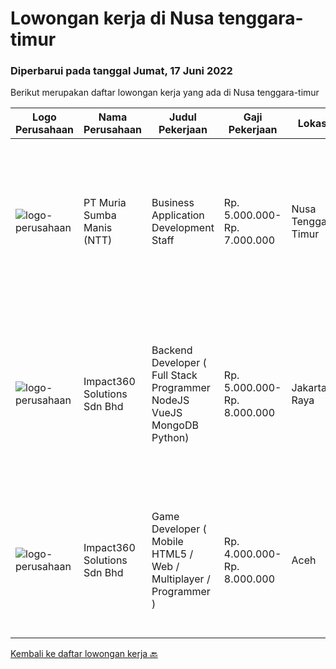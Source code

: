 
  # Lowongan kerja di Nusa tenggara-timur

  ### Diperbarui pada tanggal Jumat, 17 Juni 2022

  Berikut merupakan daftar lowongan kerja yang ada di Nusa tenggara-timur

  |Logo Perusahaan | Nama Perusahaan | Judul Pekerjaan | Gaji Pekerjaan | Lokasi | Deskripsi | Tanggal diunggah | Pranala |
  | -------------- | --------------- | --------------- | --------- | --------- | -------------- | ------- | ----------- |
  |![logo-perusahaan](https://image-service-cdn.seek.com.au/816d2b7d3031cce73288eff221ccbe3dbefbd2f2/ee4dce1061f3f616224767ad58cb2fc751b8d2dc)|PT Muria Sumba Manis (NTT)|Business Application Development Staff|Rp. 5.000.000-Rp. 7.000.000|Nusa Tenggara Timur|Kualifikasi : Bersedia ditempatkan di Sumba Timur - Nusa Tenggara Timur Berpengalaman sebagai business application development minimal 2 tahun...|Kamis, 16 Juni 2022|https://www.jobstreet.co.id/id/job/business-application-development-staff-3922214?token=0~97194687-67f5-4c89-92cb-7b42ac2da559&sectionRank=1&jobId=jobstreet-id-job-3922214|
|![logo-perusahaan](https://image-service-cdn.seek.com.au/f3e505b4d9da682a6f4f311bd59ccfe97c6d80cd/ee4dce1061f3f616224767ad58cb2fc751b8d2dc)|Impact360 Solutions Sdn Bhd|Backend Developer ( Full Stack Programmer NodeJS VueJS MongoDB Python)|Rp. 5.000.000-Rp. 8.000.000|Jakarta Raya|Requirements: Has done a few projects around MongoDB + Express + VueJS + NodeJS (MEVN) Understands how to create NodeJS + MongoDB + JWT authentication...|Selasa, 14 Juni 2022|https://www.jobstreet.co.id/id/job/backend-developer-full-stack-programmer-nodejs-vuejs-mongodb-python-4988551/origin/my?token=0~97194687-67f5-4c89-92cb-7b42ac2da559&sectionRank=2&jobId=jobstreet-my-job-4988551|
|![logo-perusahaan](https://image-service-cdn.seek.com.au/f3e505b4d9da682a6f4f311bd59ccfe97c6d80cd/ee4dce1061f3f616224767ad58cb2fc751b8d2dc)|Impact360 Solutions Sdn Bhd|Game Developer ( Mobile HTML5 / Web / Multiplayer / Programmer )|Rp. 4.000.000-Rp. 8.000.000|Aceh|We are hiring remote HTML5 game developers from all parts of Indonesia. If you have real experience building HTML5 games or applications, you're...|Kamis, 02 Juni 2022|https://www.jobstreet.co.id/id/job/game-developer-mobile-html5-web-multiplayer-programmer-4973495/origin/my?token=0~97194687-67f5-4c89-92cb-7b42ac2da559&sectionRank=3&jobId=jobstreet-my-job-4973495|


  [Kembali ke daftar lowongan kerja 🔙](../README.md#daftar-lowongan-kerja)
  